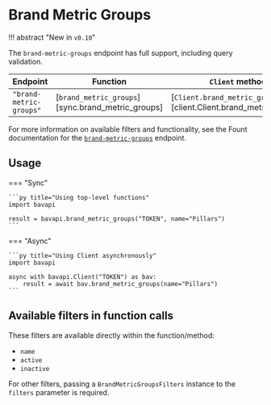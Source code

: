 # Brand Metric Groups

!!! abstract "New in `v0.10`"

The `brand-metric-groups` endpoint has full support, including query validation.

| Endpoint          | Function                              | `Client` method                                       | Filters class                                        |
| ----------------- | ------------------------------------- | ----------------------------------------------------- | ---------------------------------------------------- |
| `"brand-metric-groups"` | [`brand_metric_groups`][sync.brand_metric_groups] | [`Client.brand_metric_groups`][client.Client.brand_metric_groups] | [`BrandMetricsFilters`][filters.BrandMetricsFilters] |

For more information on available filters and functionality, see the Fount documentation for the [`brand-metric-groups`](https://developer.wppbav.com/docs/2.x/core-resources/brand-metric-groups) endpoint.

## Usage

=== "Sync"

    ```py title="Using top-level functions"
    import bavapi

    result = bavapi.brand_metric_groups("TOKEN", name="Pillars")
    ```

=== "Async"

    ```py title="Using Client asynchronously"
    import bavapi

    async with bavapi.Client("TOKEN") as bav:
        result = await bav.brand_metric_groups(name="Pillars")
    ```

## Available filters in function calls

These filters are available directly within the function/method:

- `name`
- `active`
- `inactive`

For other filters, passing a `BrandMetricGroupsFilters` instance to the `filters` parameter is required.
